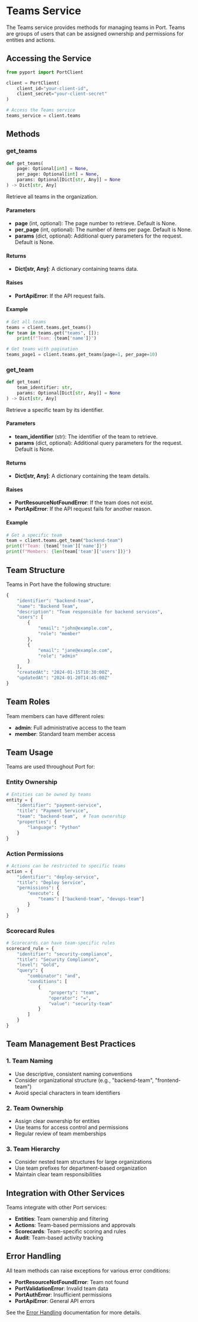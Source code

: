 # Teams Service

The Teams service provides methods for managing teams in Port. Teams are groups of users that can be assigned ownership and permissions for entities and actions.

## Accessing the Service

```python
from pyport import PortClient

client = PortClient(
    client_id="your-client-id",
    client_secret="your-client-secret"
)

# Access the Teams service
teams_service = client.teams
```

## Methods

### get_teams

```python
def get_teams(
    page: Optional[int] = None,
    per_page: Optional[int] = None,
    params: Optional[Dict[str, Any]] = None
) -> Dict[str, Any]
```

Retrieve all teams in the organization.

#### Parameters

- **page** (int, optional): The page number to retrieve. Default is None.
- **per_page** (int, optional): The number of items per page. Default is None.
- **params** (dict, optional): Additional query parameters for the request. Default is None.

#### Returns

- **Dict[str, Any]**: A dictionary containing teams data.

#### Raises

- **PortApiError**: If the API request fails.

#### Example

```python
# Get all teams
teams = client.teams.get_teams()
for team in teams.get("teams", []):
    print(f"Team: {team['name']}")

# Get teams with pagination
teams_page1 = client.teams.get_teams(page=1, per_page=10)
```

### get_team

```python
def get_team(
    team_identifier: str,
    params: Optional[Dict[str, Any]] = None
) -> Dict[str, Any]
```

Retrieve a specific team by its identifier.

#### Parameters

- **team_identifier** (str): The identifier of the team to retrieve.
- **params** (dict, optional): Additional query parameters for the request. Default is None.

#### Returns

- **Dict[str, Any]**: A dictionary containing the team details.

#### Raises

- **PortResourceNotFoundError**: If the team does not exist.
- **PortApiError**: If the API request fails for another reason.

#### Example

```python
# Get a specific team
team = client.teams.get_team("backend-team")
print(f"Team: {team['team']['name']}")
print(f"Members: {len(team['team']['users'])}")
```

## Team Structure

Teams in Port have the following structure:

```python
{
    "identifier": "backend-team",
    "name": "Backend Team",
    "description": "Team responsible for backend services",
    "users": [
        {
            "email": "john@example.com",
            "role": "member"
        },
        {
            "email": "jane@example.com", 
            "role": "admin"
        }
    ],
    "createdAt": "2024-01-15T10:30:00Z",
    "updatedAt": "2024-01-20T14:45:00Z"
}
```

## Team Roles

Team members can have different roles:

- **admin**: Full administrative access to the team
- **member**: Standard team member access

## Team Usage

Teams are used throughout Port for:

### Entity Ownership
```python
# Entities can be owned by teams
entity = {
    "identifier": "payment-service",
    "title": "Payment Service",
    "team": "backend-team",  # Team ownership
    "properties": {
        "language": "Python"
    }
}
```

### Action Permissions
```python
# Actions can be restricted to specific teams
action = {
    "identifier": "deploy-service",
    "title": "Deploy Service",
    "permissions": {
        "execute": {
            "teams": ["backend-team", "devops-team"]
        }
    }
}
```

### Scorecard Rules
```python
# Scorecards can have team-specific rules
scorecard_rule = {
    "identifier": "security-compliance",
    "title": "Security Compliance",
    "level": "Gold",
    "query": {
        "combinator": "and",
        "conditions": [
            {
                "property": "team",
                "operator": "=",
                "value": "security-team"
            }
        ]
    }
}
```

## Team Management Best Practices

### 1. Team Naming
- Use descriptive, consistent naming conventions
- Consider organizational structure (e.g., "backend-team", "frontend-team")
- Avoid special characters in team identifiers

### 2. Team Ownership
- Assign clear ownership for entities
- Use teams for access control and permissions
- Regular review of team memberships

### 3. Team Hierarchy
- Consider nested team structures for large organizations
- Use team prefixes for department-based organization
- Maintain clear team responsibilities

## Integration with Other Services

Teams integrate with other Port services:

- **Entities**: Team ownership and filtering
- **Actions**: Team-based permissions and approvals
- **Scorecards**: Team-specific scoring and rules
- **Audit**: Team-based activity tracking

## Error Handling

All team methods can raise exceptions for various error conditions:

- **PortResourceNotFoundError**: Team not found
- **PortValidationError**: Invalid team data
- **PortAuthError**: Insufficient permissions
- **PortApiError**: General API errors

See the [Error Handling](../error_handling.md) documentation for more details.
